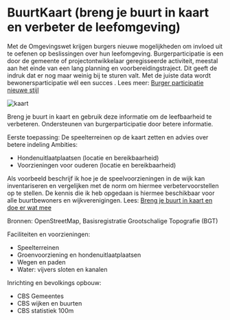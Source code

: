 # BuurtKaart (breng je buurt in kaart en verbeter de leefomgeving)


Met de Omgevingswet krijgen burgers nieuwe mogelijkheden om invloed uit te oefenen op beslissingen over hun leefomgeving. 
Burgerparticipatie is een door de gemeente of projectontwikkelaar geregisseerde activiteit, meestal aan het einde van een lang planning en voorbereidingstraject. 
Dit geeft de indruk dat er nog maar weinig bij te sturen valt.
Met de juiste data wordt bewonersparticipatie wél een succes . Lees meer: [Burger participatie nieuwe stijl](https://tauvicr.wordpress.com/2021/11/16/burgerparticipatie-nieuwe-stijl/)

![kaart](https://tauvicr.files.wordpress.com/2021/11/qgis_buurtkaart.png?w=2048)

Breng je buurt in kaart en gebruik deze informatie om de leefbaarheid te verbeteren.
Ondersteunen van burgerparticipatie door betere informatie.

Eerste toepassing: De speelterreinen op de kaart zetten en advies over betere indeling
Ambities: 
* Hondenuitlaatplaatsen (locatie en bereikbaarheid)
* Voorzieningen voor ouderen (locatie en bereikbaarheid)

Als voorbeeld beschrijf ik hoe je de speelvoorzieningen in de wijk kan inventariseren en vergelijken met de norm om hiermee verbetervoorstellen op te stellen. 
De kennis die ik heb opgedaan is hiermee beschikbaar voor alle buurtbewoners en wijkverenigingen. Lees: [Breng je buurt in kaart en doe er wat mee](https://tauvicr.wordpress.com/2021/11/20/breng-je-buurt-in-kaart-en-doe-er-wat-mee/)


Bronnen: OpenStreetMap, Basisregistratie Grootschalige Topografie (BGT)

Faciliteiten en voorzieningen:
* Speelterreinen
* Groenvoorziening en hondenuitlaatplaatsen
* Wegen en paden
* Water: vijvers sloten en kanalen

Inrichting en bevolkings opbouw:
* CBS Gemeentes
* CBS wijken en buurten
* CBS statistiek 100m
